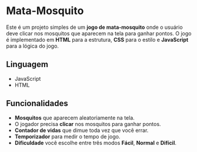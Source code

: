 # Mata-Mosquito
Este é um projeto simples de um **jogo de mata-mosquito** onde o usuário deve clicar nos mosquitos que aparecem na tela para ganhar pontos. O jogo é implementado em **HTML** para a estrutura, **CSS** para o estilo e **JavaScript** para a lógica do jogo.

## Linguagem 
- JavaScript
- HTML

## Funcionalidades

- **Mosquitos** que aparecem aleatoriamente na tela.
- O jogador precisa **clicar** nos mosquitos para ganhar pontos.
- **Contador de vidas** que dimue toda vez que você errar.
- **Temporizador** para medir o tempo de jogo.
- **Dificuldade** você escolhe entre três modos **Fácil**, **Normal** e **Difícil**.
